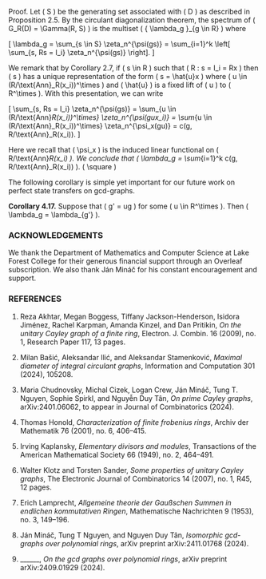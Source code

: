 Proof. Let \( S \) be the generating set associated with \( D \) as described in Proposition 2.5. By the circulant diagonalization theorem, the spectrum of \( G_R(D) = \Gamma(R, S) \) is the multiset \( \{ \lambda_g \}_{g \in R} \) where

\[
\lambda_g = \sum_{s \in S} \zeta_n^{\psi(gs)} = \sum_{i=1}^k \left[ \sum_{s, Rs = I_i} \zeta_n^{\psi(gs)} \right].
\]

We remark that by Corollary 2.7, if \( s \in R \) such that \( R : s = I_i = Rx \) then \( s \) has a unique representation of the form \( s = \hat{u}x \) where \( u \in (R/\text{Ann}_R(x_i))^\times \) and \( \hat{u} \) is a fixed lift of \( u \) to \( R^\times \). With this presentation, we can write

\[
\sum_{s, Rs = I_i} \zeta_n^{\psi(gs)} = \sum_{u \in (R/\text{Ann}_R(x_i))^\times} \zeta_n^{\psi(gux_i)} = \sum_{u \in (R/\text{Ann}_R(x_i))^\times} \zeta_n^{\psi_x(gu)} = c(g, R/\text{Ann}_R(x_i)).
\]

Here we recall that \( \psi_x \) is the induced linear functional on \( R/\text{Ann}_R(x_i) \). We conclude that \( \lambda_g = \sum_{i=1}^k c(g, R/\text{Ann}_R(x_i)) \). \( \square \)

The following corollary is simple yet important for our future work on perfect state transfers on gcd-graphs.

**Corollary 4.17.** Suppose that \( g' = ug \) for some \( u \in R^\times \). Then \( \lambda_g = \lambda_{g'} \).

### ACKNOWLEDGEMENTS

We thank the Department of Mathematics and Computer Science at Lake Forest College for their generous financial support through an Overleaf subscription. We also thank Ján Mináč for his constant encouragement and support.

### REFERENCES

1. Reza Akhtar, Megan Boggess, Tiffany Jackson-Henderson, Isidora Jiménez, Rachel Karpman, Amanda Kinzel, and Dan Pritikin, *On the unitary Cayley graph of a finite ring*, Electron. J. Combin. 16 (2009), no. 1, Research Paper 117, 13 pages.

2. Milan Bašić, Aleksandar Ilić, and Aleksandar Stamenković, *Maximal diameter of integral circulant graphs*, Information and Computation 301 (2024), 105208.

3. Maria Chudnovsky, Michal Cizek, Logan Crew, Ján Mináč, Tung T. Nguyen, Sophie Spirkl, and Nguyễn Duy Tân, *On prime Cayley graphs*, arXiv:2401.06062, to appear in Journal of Combinatorics (2024).

4. Thomas Honold, *Characterization of finite frobenius rings*, Archiv der Mathematik 76 (2001), no. 6, 406–415.

5. Irving Kaplansky, *Elementary divisors and modules*, Transactions of the American Mathematical Society 66 (1949), no. 2, 464–491.

6. Walter Klotz and Torsten Sander, *Some properties of unitary Cayley graphs*, The Electronic Journal of Combinatorics 14 (2007), no. 1, R45, 12 pages.

7. Erich Lamprecht, *Allgemeine theorie der Gaußschen Summen in endlichen kommutativen Ringen*, Mathematische Nachrichten 9 (1953), no. 3, 149–196.

8. Ján Mináč, Tung T Nguyen, and Nguyen Duy Tân, *Isomorphic gcd-graphs over polynomial rings*, arXiv preprint arXiv:2411.01768 (2024).

9. ______, *On the gcd graphs over polynomial rings*, arXiv preprint arXiv:2409.01929 (2024).